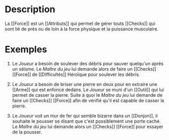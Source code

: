 # Description
La [[Force]] est un [[Attributs]] qui permet de gérer touts [[Checks]] qui sont lié de près ou de loin à la force physique et la puissance musculaire.
# Exemples
1. Le *Joueur* a besoin de soulever des débris pour sauver quelqu'un après un séisme. Le *Maître du jeu* lui demande alors de faire un [[Checks]] [[Force]] de [[Difficultés]] Héroïque pour soulever les débris.

2. Le *Joueur* a besoin de briser une pierre en deux pour en extraire une [[Arme]] qui est enfoncé dedans. Le *Joueur* se muni d'un [[Outil]] qui lui permet de casser la pierre. Suite à quoi le *Maître du jeu* lui demande de faire un [[Checks]] [[Force]] afin de vérifié qu'il est capable de casser la pierre.

3. Le *Joueur* voit un mur de fer qui semble bizarre dans un [[Donjon]], il souhaite le pousser se disant que c'est possiblement une porte caché. Le *Maître du jeu* lui demande alors un [[Checks]] [[Force]] pour essayer de la pousser.
   